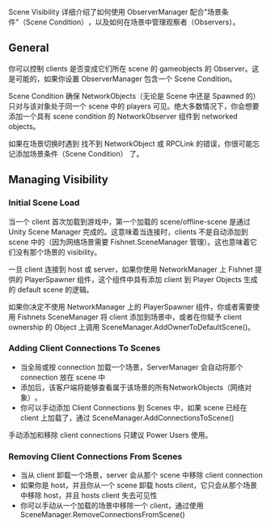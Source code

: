 Scene Visibility​ 详细介绍了如何使用 ​ObserverManager​ 配合 ​​"场景条件"（Scene Condition）​，以及如何在场景中管理观察者（Observers）。

## General

你可以控制 clients 是否变成它们所在 scene 的 gameobjects 的 Observer。这是可能的，如果你设置 ObserverManager 包含一个 Scene Condition。

Scene Condition 确保 NetworkObjects（无论是 Scene 中还是 Spawned 的）只对与该对象处于同一个 scene 中的 players 可见。绝大多数情况下，你会想要添加一个具有 scene condition 的 NetworkObserver 组件到 networked objects。

如果在场景切换时遇到 ​找不到 NetworkObject 或 RPCLink​ 的错误，你很可能 ​忘记添加场景条件（Scene Condition）​​ 了。

## Managing Visibility

### Initial Scene Load

当一个 client 首次加载到游戏中，第一个加载的 scene/offline-scene 是通过 Unity Scene Manager 完成的。这意味着当连接时，clients 不是自动添加到 scene 中的（因为网络场景需要 Fishnet.SceneManager 管理）。这也意味着它们没有那个场景的 visibility。

一旦 client 连接到 host 或 server，如果你使用 NetworkManager 上 Fishnet 提供的 PlayerSpawner 组件，这个组件中具有添加 client 到 Player Objects 生成的 default scene 的逻辑。

如果你决定不使用 NetworkManager 上的 PlayerSpawner 组件，你或者需要使用 Fishnets SceneManager 将 client 添加到场景中，或者在你赋予 client ownership 的 Object 上调用 SceneManager.AddOwnerToDefaultScene()。

### Adding Client Connections To Scenes

- 当全局或按 connection 加载一个场景，ServerManager 会自动将那个 connection 放在 scene 中
- 添加后，该客户端将能够查看属于该场景的所有 ​NetworkObjects（网络对象）​。
- 你可以手动添加 Client Connections 到 Scenes 中，如果 scene 已经在 client 上加载了，通过 SceneManager.AddConnectionsToScene()

手动添加和移除 client connections 只建议 Power Users 使用。

### Removing Client Connections From Scenes

- 当从 client 卸载一个场景，server 会从那个 scene 中移除 client connection
- 如果你是 host，并且你从一个 scene 卸载 hosts client，它只会从那个场景中移除 host，并且 hosts client 失去可见性
- 你可以手动从一个加载的场景中移除一个 client，通过使用 SceneManager.RemoveConnectionsFromScene()
